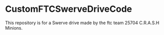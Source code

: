 # CustomFTCSwerveDriveCode
This repository is for a Swerve drive made by the ftc team 25704 C.R.A.S.H Minions.
